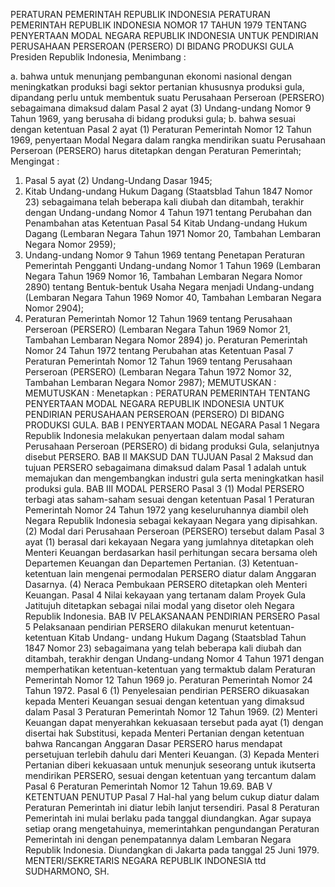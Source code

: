  PERATURAN PEMERINTAH REPUBLIK INDONESIA PERATURAN PEMERINTAH REPUBLIK INDONESIA NOMOR 17 TAHUN 1979 TENTANG PENYERTAAN MODAL NEGARA REPUBLIK INDONESIA UNTUK PENDIRIAN PERUSAHAAN PERSEROAN (PERSERO) DI BIDANG PRODUKSI GULA Presiden Republik Indonesia,
Menimbang :

a. bahwa untuk menunjang pembangunan ekonomi nasional dengan meningkatkan produksi bagi sektor pertanian khususnya produksi gula, dipandang perlu untuk membentuk suatu Perusahaan Perseroan (PERSERO) sebagaimana dimaksud dalam Pasal 2 ayat (3) Undang-undang Nomor 9 Tahun 1969, yang berusaha di bidang produksi gula;
b. bahwa sesuai dengan ketentuan Pasal 2 ayat (1) Peraturan Pemerintah Nomor 12 Tahun 1969, penyertaan Modal Negara dalam rangka mendirikan suatu Perusahaan Perseroan (PERSERO) harus ditetapkan dengan Peraturan Pemerintah;
Mengingat :

1. Pasal 5 ayat (2) Undang-Undang Dasar 1945;
2. Kitab Undang-undang Hukum Dagang (Staatsblad Tahun 1847 Nomor 23) sebagaimana telah beberapa kali diubah dan ditambah, terakhir dengan Undang-undang Nomor 4 Tahun 1971 tentang Perubahan dan Penambahan atas Ketentuan Pasal 54 Kitab Undang-undang Hukum Dagang (Lembaran Negara Tahun 1971 Nomor 20, Tambahan Lembaran Negara Nomor 2959);
3. Undang-undang Nomor 9 Tahun 1969 tentang Penetapan Peraturan Pemerintah Pengganti Undang-undang Nomor 1 Tahun 1969 (Lembaran Negara Tahun 1969 Nomor 16, Tambahan Lembaran Negara Nomor 2890) tentang Bentuk-bentuk Usaha Negara menjadi Undang-undang (Lembaran Negara Tahun 1969 Nomor 40, Tambahan Lembaran Negara Nomor 2904);
4. Peraturan Pemerintah Nomor 12 Tahun 1969 tentang Perusahaan Perseroan (PERSERO) (Lembaran Negara Tahun 1969 Nomor 21, Tambahan Lembaran Negara Nomor 2894) jo. Peraturan Pemerintah Nomor 24 Tahun 1972 tentang Perubahan atas Ketentuan Pasal 7 Peraturan Pemerintah Nomor 12 Tahun 1969 tentang Perusahaan Perseroan (PERSERO) (Lembaran Negara Tahun 1972 Nomor 32, Tambahan Lembaran Negara Nomor 2987);
MEMUTUSKAN :
MEMUTUSKAN :
 Menetapkan : PERATURAN PEMERINTAH TENTANG PENYERTAAN MODAL NEGARA REPUBLIK INDONESIA UNTUK PENDIRIAN PERUSAHAAN PERSEROAN (PERSERO) DI BIDANG PRODUKSI GULA.
BAB I PENYERTAAN MODAL NEGARA
Pasal 1
Negara Republik Indonesia melakukan penyertaan dalam modal saham Perusahaan Perseroan (PERSERO) di bidang produksi Gula, selanjutnya disebut PERSERO.
BAB II MAKSUD DAN TUJUAN
Pasal 2
Maksud dan tujuan PERSERO sebagaimana dimaksud dalam Pasal 1 adalah untuk memajukan dan mengembangkan industri gula serta meningkatkan hasil produksi gula.
BAB III MODAL PERSERO
Pasal 3
(1) Modal PERSERO terbagi atas saham-saham sesuai dengan ketentuan Pasal 1 Peraturan Pemerintah Nomor 24 Tahun 1972 yang keseluruhannya diambil oleh Negara Republik Indonesia sebagai kekayaan Negara yang dipisahkan.
(2) Modal dari Perusahaan Perseroan (PERSERO) tersebut dalam Pasal 3 ayat (1) berasal dari kekayaan Negara yang jumlahnya ditetapkan oleh Menteri Keuangan berdasarkan hasil perhitungan secara bersama oleh Departemen Keuangan dan Departemen Pertanian.
(3) Ketentuan-ketentuan lain mengenai permodalan PERSERO diatur dalam Anggaran Dasarnya.
(4) Neraca Pembukaan PERSERO ditetapkan oleh Menteri Keuangan.
Pasal 4
Nilai kekayaan yang tertanam dalam Proyek Gula Jatitujuh ditetapkan sebagai nilai modal yang disetor oleh Negara Republik Indonesia.
BAB IV PELAKSANAAN PENDIRIAN PERSERO
Pasal 5
Pelaksanaan pendirian PERSERO dilakukan menurut ketentuan-ketentuan Kitab Undang- undang Hukum Dagang (Staatsblad Tahun 1847 Nomor 23) sebagaimana yang telah beberapa kali diubah dan ditambah, terakhir dengan Undang-undang Nomor 4 Tahun 1971 dengan memperhatikan ketentuan-ketentuan yang termaktub dalam Peraturan Pemerintah Nomor 12 Tahun 1969 jo. Peraturan Pemerintah Nomor 24 Tahun 1972.
Pasal 6
(1) Penyelesaian pendirian PERSERO dikuasakan kepada Menteri Keuangan sesuai dengan ketentuan yang dimaksud dalam Pasal 3 Peraturan Pemerintah Nomor 12 Tahun 1969.
(2) Menteri Keuangan dapat menyerahkan kekuasaan tersebut pada ayat (1) dengan disertai hak Substitusi, kepada Menteri Pertanian dengan ketentuan bahwa Rancangan Anggaran Dasar PERSERO harus mendapat persetujuan terlebih dahulu dari Menteri Keuangan.
(3) Kepada Menteri Pertanian diberi kekuasaan untuk menunjuk seseorang untuk ikutserta mendirikan PERSERO, sesuai dengan ketentuan yang tercantum dalam Pasal 6 Peraturan Pemerintah Nomor 12 Tahun 19.69.
BAB V KETENTUAN PENUTUP
Pasal 7
Hal-hal yang belum cukup diatur dalam Peraturan Pemerintah ini diatur lebih lanjut tersendiri.
Pasal 8
Peraturan Pemerintah ini mulai berlaku pada tanggal diundangkan. Agar supaya setiap orang mengetahuinya, memerintahkan pengundangan Peraturan Pemerintah ini dengan penempatannya dalam Lembaran Negara Republik Indonesia. Diundangkan di Jakarta pada tanggal 25 Juni 1979. MENTERI/SEKRETARIS NEGARA REPUBLIK INDONESIA ttd SUDHARMONO, SH.